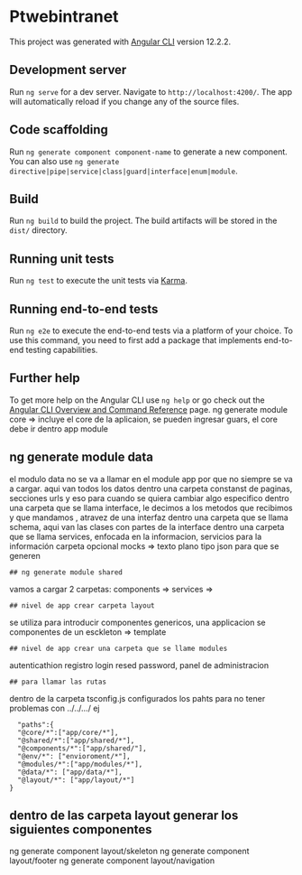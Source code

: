 # Ptwebintranet

This project was generated with [Angular CLI](https://github.com/angular/angular-cli) version 12.2.2.

## Development server

Run `ng serve` for a dev server. Navigate to `http://localhost:4200/`. The app will automatically reload if you change any of the source files.

## Code scaffolding

Run `ng generate component component-name` to generate a new component. You can also use `ng generate directive|pipe|service|class|guard|interface|enum|module`.

## Build

Run `ng build` to build the project. The build artifacts will be stored in the `dist/` directory.

## Running unit tests

Run `ng test` to execute the unit tests via [Karma](https://karma-runner.github.io).

## Running end-to-end tests

Run `ng e2e` to execute the end-to-end tests via a platform of your choice. To use this command, you need to first add a package that implements end-to-end testing capabilities.

## Further help

To get more help on the Angular CLI use `ng help` or go check out the [Angular CLI Overview and Command Reference](https://angular.io/cli) page.
ng generate module core => incluye el core de la aplicaion, se pueden ingresar guars, el core debe ir dentro app module
 	                            
 	
 
 	
 	
 ##	ng generate module data
 	
  el modulo data no se va a llamar en el module app por que no siempre se va a cargar. aqui van todos los datos
 	dentro una carpeta constanst de paginas, secciones urls y eso para cuando se quiera cambiar algo especifico 
 	dentro una carpeta que se llama interface, le decimos a los metodos que recibimos y que mandamos , atravez de una interfaz
 	dentro una carpeta que se llama schema, aqui van las clases con partes de la interface 
 	dentro una carpeta que se llama services, enfocada en la informacion, servicios para la información 
 	carpeta opcional mocks => texto plano tipo json para que se generen 
 	
 	
 	
 	
 	## ng generate module shared 
  vamos a cargar 2 carpetas:
 	                           components => 
 	                           services =>  
 	                                                       
 	
 	
 	## nivel de app crear carpeta layout 
  se utiliza para introducir componentes genericos, una applicacion se componentes de un esckleton => template
 	
 	
 	
 	
 	## nivel de app crear una carpeta que se llame modules  
 	   
   autenticathion registro login resed password, panel de administracion
 	         
 	
 	
 	## para llamar las rutas
  dentro de la carpeta tsconfig.js configurados los pahts para no tener problemas con ../../.../
 	ej
 	
      "paths":{
      "@core/*":["app/core/*"],
      "@shared/*":["app/shared/*"],
      "@components/*":["app/shared/"],
      "@env/*": ["envioroment/*"],
      "@modules/*":["app/modules/*"],
      "@data/*": ["app/data/*"],
      "@layout/*": ["app/layout/*"]
    }
    
  ## dentro de las carpeta layout generar los siguientes componentes
      
  ng generate component layout/skeleton
 	ng generate component layout/footer
 	ng generate component layout/navigation
